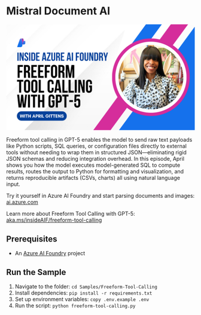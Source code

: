 # Mistral Document AI

![Freeform Tool Calling](../../Images/thumbnail-freeform-tool-calling.png)

Freeform tool calling in GPT-5 enables the model to send raw text payloads like Python scripts, SQL queries, or configuration files directly to external tools without needing to wrap them in structured JSON—eliminating rigid JSON schemas and reducing integration overhead. In this episode, April shows you how the model executes model-generated SQL to compute results, routes the output to Python for formatting and visualization, and returns reproducible artifacts (CSVs, charts) all using natural language input.

Try it yourself in Azure AI Foundry and start parsing documents and images: [ai.azure.com](https://ai.azure.com)

Learn more about Freeform Tool Calling with GPT-5: [aka.ms/insideAIF/freeform-tool-calling](https://aka.ms/insideAIF/freeform-tool-calling)

## Prerequisites

- An [Azure AI Foundry](https://ai.azure.com) project

## Run the Sample

1. Navigate to the folder: `cd Samples/Freeform-Tool-Calling`
1. Install dependencies: `pip install -r requirements.txt`
1. Set up environment variables: `copy .env.example .env`
1. Run the script: `python freeform-tool-calling.py`
